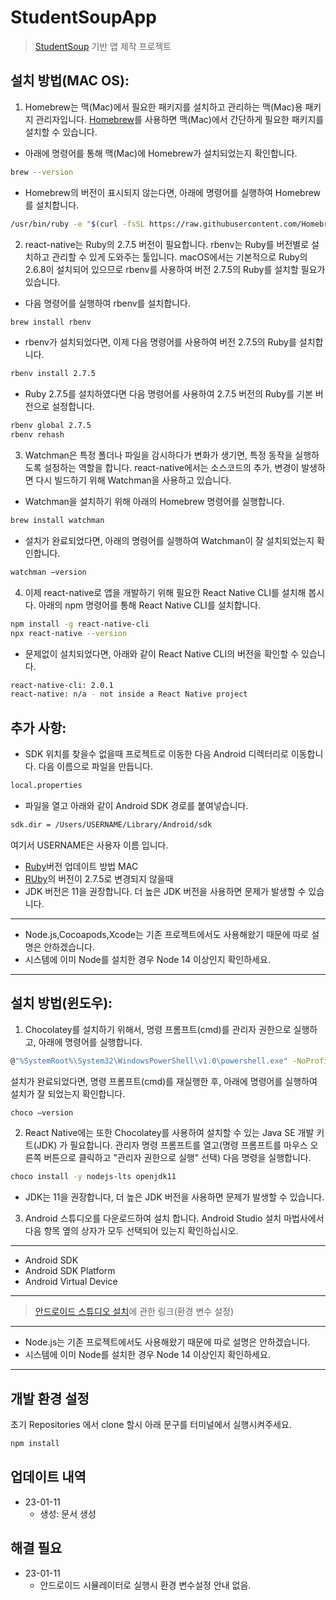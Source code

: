 # StudentSoupApp

> [StudentSoup](https://github.com/TeamDogeC-2/StudentSoup) 기반 앱 제작 프로젝트

## 설치 방법(MAC OS):

1. Homebrew는 맥(Mac)에서 필요한 패키지를 설치하고 관리하는 맥(Mac)용 패키지 관리자입니다. [Homebrew](https://brew.sh/)를 사용하면 맥(Mac)에서 간단하게 필요한 패키지를 설치할 수 있습니다.

- 아래에 명령어를 통해 맥(Mac)에 Homebrew가 설치되었는지 확인합니다.

```sh
brew --version
```

- Homebrew의 버전이 표시되지 않는다면, 아래에 명령어를 실행하여 Homebrew를 설치합니다.

```sh
/usr/bin/ruby -e "$(curl -fsSL https://raw.githubusercontent.com/Homebrew/install/master/install)"
```

2. react-native는 Ruby의 2.7.5 버전이 필요합니다. rbenv는 Ruby를 버전별로 설치하고 관리할 수 있게 도와주는 툴입니다. macOS에서는 기본적으로 Ruby의 2.6.8이 설치되어 있으므로 rbenv를 사용하여 버전 2.7.5의 Ruby를 설치할 필요가 있습니다.

- 다음 명령어를 실행하여 rbenv를 설치합니다.

```sh
brew install rbenv
```

- rbenv가 설치되었다면, 이제 다음 명령어를 사용하여 버전 2.7.5의 Ruby를 설치합니다.

```sh
rbenv install 2.7.5
```

- Ruby 2.7.5를 설치하였다면 다음 명령어를 사용하여 2.7.5 버전의 Ruby를 기본 버전으로 설정합니다.

```sh
rbenv global 2.7.5
rbenv rehash
```

3. Watchman은 특정 폴더나 파일을 감시하다가 변화가 생기면, 특정 동작을 실행하도록 설정하는 역할을 합니다. react-native에서는 소스코드의 추가, 변경이 발생하면 다시 빌드하기 위해 Watchman을 사용하고 있습니다.

- Watchman을 설치하기 위해 아래의 Homebrew 명령어를 실행합니다.

```sh
brew install watchman
```

- 설치가 완료되었다면, 아래의 명령어를 실행하여 Watchman이 잘 설치되었는지 확인합니다.

```sh
watchman –version
```

4. 이제 react-native로 앱을 개발하기 위해 필요한 React Native CLI를 설치해 봅시다. 아래의 npm 명령어를 통해 React Native CLI를 설치합니다.

```sh
npm install -g react-native-cli
npx react-native --version
```

- 문제없이 설치되었다면, 아래와 같이 React Native CLI의 버전을 확인할 수 있습니다.

```sh
react-native-cli: 2.0.1
react-native: n/a - not inside a React Native project
```

## 추가 사항:

- SDK 위치를 찾을수 없을때
  프로젝트로 이동한 다음 Android 디렉터리로 이동합니다. 다음 이름으로 파일을 만듭니다.

```sh
local.properties
```

- 파일을 열고 아래와 같이 Android SDK 경로를 붙여넣습니다.

```sh
sdk.dir = /Users/USERNAME/Library/Android/sdk
```

여기서 USERNAME은 사용자 이름 입니다.

- [Ruby](https://codecamper.me/blog/122/)버전 업데이트 방법 MAC
- [RUby](https://bgsnorfa.medium.com/fix-rbenv-or-ruby-command-not-found-after-changing-from-bash-to-zsh-6ab159e65765)의 버전이 2.7.5로 변경되지 않을때
- JDK 버전은 11을 권장합니다. 더 높은 JDK 버전을 사용하면 문제가 발생할 수 있습니다.

---

- Node.js,Cocoapods,Xcode는 기존 프로젝트에서도 사용해왔기 때문에 따로 설명은 안하겠습니다.
- 시스템에 이미 Node를 설치한 경우 Node 14 이상인지 확인하세요.

---

## 설치 방법(윈도우):

1. Chocolatey를 설치하기 위해서, 명령 프롬프트(cmd)를 관리자 권한으로 실행하고, 아래에 명령어를 실행합니다.

```sh
@"%SystemRoot%\System32\WindowsPowerShell\v1.0\powershell.exe" -NoProfile -InputFormat None -ExecutionPolicy Bypass -Command "iex ((New-Object System.Net.WebClient).DownloadString('https://chocolatey.org/install.ps1'))" && SET "PATH=%PATH%;%ALLUSERSPROFILE%\chocolatey\bin"
```

설치가 완료되었다면, 명령 프롬프트(cmd)를 재실행한 후, 아래에 명령어를 실행하여 설치가 잘 되었는지 확인합니다.

```sh
choco –version
```

2. React Native에는 또한 Chocolatey를 사용하여 설치할 수 있는 Java SE 개발 키트(JDK) 가 필요합니다.
   관리자 명령 프롬프트를 열고(명령 프롬프트를 마우스 오른쪽 버튼으로 클릭하고 "관리자 권한으로 실행" 선택) 다음 명령을 실행합니다.

```sh
choco install -y nodejs-lts openjdk11
```

- JDK는 11을 권장합니다, 더 높은 JDK 버전을 사용하면 문제가 발생할 수 있습니다.

3. Android 스튜디오를 다운로드하여 설치 합니다. Android Studio 설치 마법사에서 다음 항목 옆의 상자가 모두 선택되어 있는지 확인하십시오.

---

- Android SDK
- Android SDK Platform
- Android Virtual Device

---

> [안드로이드 스튜디오 설치](https://dev-yakuza.posstree.com/ko/react-native/install-on-windows/)에 관한 링크(환경 변수 설정)

---

- Node.js는 기존 프로젝트에서도 사용해왔기 때문에 따로 설명은 안하겠습니다.
- 시스템에 이미 Node를 설치한 경우 Node 14 이상인지 확인하세요.

---

## 개발 환경 설정

초기 Repositories 에서 clone 할시 아래 문구를 터미널에서 실행시켜주세요.

```sh
npm install
```

## 업데이트 내역

- 23-01-11
  - 생성: 문서 생성

## 해결 필요

- 23-01-11
  - 안드로이드 시뮬레이터로 실행시 환경 변수설정 안내 없음.
